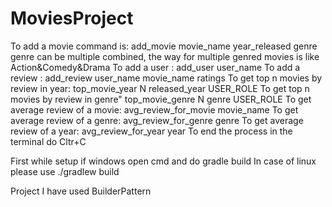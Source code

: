 # MoviesProject
To add a movie command is: add_movie movie_name year_released genre
    genre can be multiple combined, the way for multiple genred movies is like Action&Comedy&Drama
To add a user : add_user user_name
To add a review : add_review user_name movie_name ratings
To get top n movies by review in year: top_movie_year N released_year USER_ROLE
To get top n movies by review in genre" top_movie_genre N genre USER_ROLE
To get average review of a movie: avg_review_for_movie movie_name
To get average review of a genre: avg_review_for_genre genre
To get average review of a year:  avg_review_for_year year
To end the process in the terminal do  Cltr+C

First while setup if windows open cmd and do gradle build
In case of linux please use ./gradlew build


Project I have used BuilderPattern 
